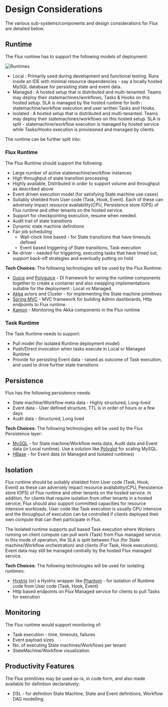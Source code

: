 # Design Considerations

The various sub-systems/components and design considerations for Flux are detailed below.

## Runtime
The Flux runtime has to support the following models of deployment:

![Runtimes](https://github.com/flipkart-incubator/flux/raw/master/docs/Flux-runtimes.png)
* Local : Primarily used during development and functional testing. Runs inside an IDE with minimal resource dependencies - say a locally
hosted MySQL database for persisting state and event data.
* Managed : A hosted setup that is distributed and multi-tenanted. Teams may deploy their statemachines/workflows, Tasks & Hooks on this hosted setup.
SLA is managed by the hosted runtime for both : statemachine/workflow execution and user written Tasks and Hooks.
* Isolated : A hosted setup that is distributed and multi-tenanted. Teams may deploy their statemachines/workflows on this hosted setup. SLA is 
split - statemachine/workflow execution is managed by hosted service while Tasks/Hooks execution is provisioned and managed by clients.

The runtime can be further split into:

### Flux Runtime

The Flux Runtime should support the following:

* Large number of active statemachine/workflow instances
* High throughput of state transition processing
* Highly available, Distributed in order to support volume and throughput as described above
* Event driven execution model (for satisfying State machine use cases)
* Suitably shielded from User code (Task, Hook, Event). Each of these can adversely impact resource availability(CPU, Persistence store IOPS) of Flux runtime and other tenants on the hosted service.
* Support for checkpointing execution, resume when needed.
* Audit trail of state transitions
* Dynamic state machine definitions
* Fair job scheduling
    * Wall-clock time based - for State transitions that have timeouts defined
    * Event based triggering of State transitions, Task execution
* Re-driver - needed for triggering, executing tasks that have timed out, support back-off strategies and eventually putting on hold

**Tech Choices:**
The following technologies will be used by the Flux Runtime:
* [Guice](https://github.com/google/guice) and [Polyguice](https://github.com/flipkart-incubator/polyguice) - DI framework for wiring the runtime components together to create a container and also swapping implementations suitable for the deployment : Local vs Managed.
* [Akka](http://akka.io/) actors and Cluster - for implementing the State machine primitives
* [Spring MVC](https://github.com/spring-projects/spring-framework/tree/master/spring-webmvc) - MVC framework for building Admin dashboards, Http endpoints to Flux runtime.
* [Kamon](http://kamon.io/integrations/akka/overview/) - Monitoring the Akka components in the Flux runtime

### Task Runtime

The Task Runtime needs to support:

* Pull model (for isolated Runtime deployment model)
* Push/Direct invocation when tasks execute in Local or Managed Runtime
* Provide for persisting Event data - raised as outcome of Task execution, and used to drive further state transitions

## Persistence

Flux has the following persistence needs:
* State machine/Workflow meta data - Highly structured, Long-lived
* Event data - User defined structure, TTL is in order of hours or a few days
* Audit data - Structured, Long lived

**Tech Choices:**
The following technologies will be used by the Flux Persistence layer:
* [MySQL](https://www.mysql.com/) - for State machine/Workflow meta data, Audit data and Event data (in Local runtime). Use a solution like [Polyglot](https://github.com/flipkart-incubator/polyglot) for scaling MySQL.
* [HBase](https://hbase.apache.org/) - for Event data (in Managed and Isolated runtimes)

## Isolation

Flux runtime should be suitably shielded from User code (Task, Hook, Event) as these can adversely impact resource availability(CPU, Persistence store IOPS) of Flux runtime and other tenants on the hosted service.
In addition, for clients that require isolation from other tenants in a hosted service, Flux should also support committed capacities for resource intensive workloads. 
User code like Task execution is usually CPU intensive and the throughput of execution can be controlled if clients deployed their own compute that can then participate in Flux.

The Isolated runtime supports pull based Task execution where Workers running on client compute can pull work (Task) from Flux managed service. In this mode of operation, the SLA is split between
Flux (for State machine/Workflow orchestration) and clients (For Task, Hook executions). Event data may still be managed centrally by the hosted Flux managed service.

**Tech Choices:**
The following technologies will be used for isolating runtimes:
* [Hystrix](https://github.com/Netflix/Hystrix) (or) a Hystrix wrapper like [Phantom](https://github.com/Flipkart/phantom) - for isolation of Runtime code from User code (Task, Hook, Event) 
* Http based endpoints on Flux Managed service for clients to pull Tasks for execution

## Monitoring

The Flux runtime would support monitoring of:

* Task execution - time, timeouts, failures
* Event payload sizes
* No. of executing State machines/Workflows per tenant
* StateMachine/Workflow visualization

## Productivity Features

The Flux primitives may be used as-is, in code form, and also made available for definition declaratively:

* DSL - for definition State Machine, State and Event definitions, Workflow DAG modelling.

